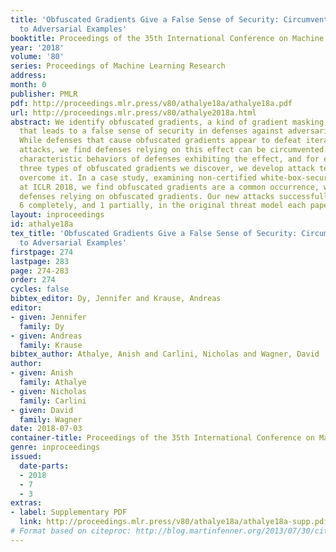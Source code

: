 ```yaml
---
title: 'Obfuscated Gradients Give a False Sense of Security: Circumventing Defenses
  to Adversarial Examples'
booktitle: Proceedings of the 35th International Conference on Machine Learning
year: '2018'
volume: '80'
series: Proceedings of Machine Learning Research
address: 
month: 0
publisher: PMLR
pdf: http://proceedings.mlr.press/v80/athalye18a/athalye18a.pdf
url: http://proceedings.mlr.press/v80/athalye2018a.html
abstract: We identify obfuscated gradients, a kind of gradient masking, as a phenomenon
  that leads to a false sense of security in defenses against adversarial examples.
  While defenses that cause obfuscated gradients appear to defeat iterative optimization-based
  attacks, we find defenses relying on this effect can be circumvented. We describe
  characteristic behaviors of defenses exhibiting the effect, and for each of the
  three types of obfuscated gradients we discover, we develop attack techniques to
  overcome it. In a case study, examining non-certified white-box-secure defenses
  at ICLR 2018, we find obfuscated gradients are a common occurrence, with 7 of 9
  defenses relying on obfuscated gradients. Our new attacks successfully circumvent
  6 completely, and 1 partially, in the original threat model each paper considers.
layout: inproceedings
id: athalye18a
tex_title: 'Obfuscated Gradients Give a False Sense of Security: Circumventing Defenses
  to Adversarial Examples'
firstpage: 274
lastpage: 283
page: 274-283
order: 274
cycles: false
bibtex_editor: Dy, Jennifer and Krause, Andreas
editor:
- given: Jennifer
  family: Dy
- given: Andreas
  family: Krause
bibtex_author: Athalye, Anish and Carlini, Nicholas and Wagner, David
author:
- given: Anish
  family: Athalye
- given: Nicholas
  family: Carlini
- given: David
  family: Wagner
date: 2018-07-03
container-title: Proceedings of the 35th International Conference on Machine Learning
genre: inproceedings
issued:
  date-parts:
  - 2018
  - 7
  - 3
extras:
- label: Supplementary PDF
  link: http://proceedings.mlr.press/v80/athalye18a/athalye18a-supp.pdf
# Format based on citeproc: http://blog.martinfenner.org/2013/07/30/citeproc-yaml-for-bibliographies/
---
```

